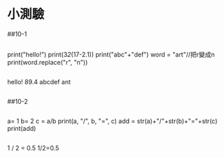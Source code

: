 # 小測驗
##10-1
```
```
print("hello!")
print(3*2*(17-2.1))
print("abc"+"def")
word = "art"//把r變成n
print(word.replace("r", "n"))
```
```
hello!
89.4
abcdef
ant
```
```
##10-2
```
```
a= 1
b= 2
c = a/b
print(a, "/", b, "=", c) 
add = str(a)+"/"+str(b)+"="+str(c)
print(add)
```
```
1 / 2 = 0.5
1/2=0.5
```
```
